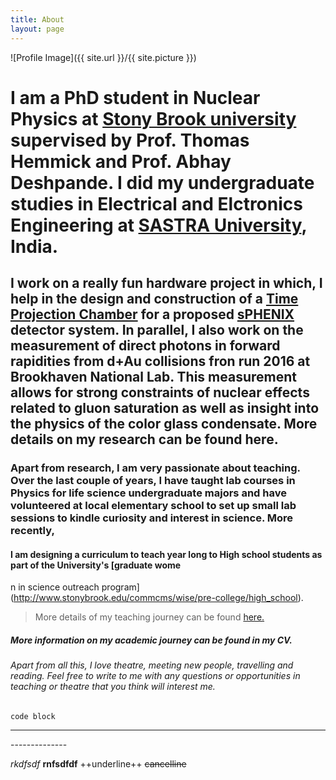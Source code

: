 ```yaml
---
title: About
layout: page
---
```

![Profile Image]({{ site.url }}/{{ site.picture }})

# I am a PhD student in Nuclear Physics at [Stony Brook university](http://www.physics.sunysb.edu/Physics/) supervised by Prof. Thomas Hemmick and Prof. Abhay Deshpande. I did my undergraduate studies in Electrical and Elctronics Engineering at [SASTRA University](http://www.sastra.edu/), India. 

## I work on a really fun hardware project in which, I help in the design and construction of a [Time Projection Chamber](https://en.wikipedia.org/wiki/Time_projection_chamber) for a proposed [sPHENIX](https://www.sphenix.bnl.gov/web/)  detector system. In parallel, I also work on the measurement of direct photons in forward rapidities from d+Au collisions fron run 2016 at Brookhaven National Lab. This measurement allows for strong constraints of nuclear effects related to gluon saturation as well as insight into the physics of the color glass condensate. More details on my research can be found here.

### Apart from research, I am very passionate about teaching. Over the last couple of years, I have taught lab courses in Physics for life science undergraduate majors and have volunteered at local elementary school to set up small lab sessions to kindle curiosity and interest in science. More recently, 
#### I am designing a curriculum to teach year long to High school students as part of the University's [graduate wome
n in science outreach program](http://www.stonybrook.edu/commcms/wise/pre-college/high_school). 
> More details of my teaching journey can be found [here.](https://niveditharam.github.io/teaching/)


##### More information on my academic journey can be found in my CV.

###### Apart from all this, I love theatre, meeting new people, travelling and reading. Feel free to write to me with any questions or opportunities in teaching or theatre that you think will interest me. 


```code block```

<hr/>
--------------

*rkdfsdf*
**rnfsdfdf**
++underline++
~~cancelline~~
